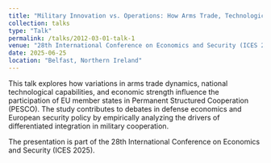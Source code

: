 ```yaml
---
title: "Military Innovation vs. Operations: How Arms Trade, Technological Capacity, and Economic Strength Shape PESCO Participation"
collection: talks
type: "Talk"
permalink: /talks/2012-03-01-talk-1
venue: "28th International Conference on Economics and Security (ICES 2025), Ulster University"
date: 2025-06-25
location: "Belfast, Northern Ireland"
---
```


This talk explores how variations in arms trade dynamics, national technological capabilities, and economic strength influence the participation of EU member states in Permanent Structured Cooperation (PESCO). The study contributes to debates in defense economics and European security policy by empirically analyzing the drivers of differentiated integration in military cooperation. 

The presentation is part of the 28th International Conference on Economics and Security (ICES 2025).
